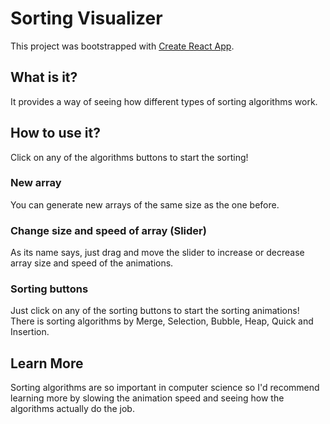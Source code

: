 # Sorting Visualizer

This project was bootstrapped with [Create React App](https://github.com/facebook/create-react-app).

## What is it?

It provides a way of seeing how different types of sorting algorithms work.

## How to use it?

Click on any of the algorithms buttons to start the sorting!

### New array

You can generate new arrays of the same size as the one before.

### Change size and speed of array (Slider)

As its name says, just drag and move the slider to increase or decrease array size and speed of the animations.

### Sorting buttons

Just click on any of the sorting buttons to start the sorting animations! There is sorting algorithms by Merge, Selection, Bubble, Heap, Quick and Insertion.

## Learn More

Sorting algorithms are so important in computer science so I'd recommend learning more by slowing the animation speed and seeing how the algorithms actually do the job.
